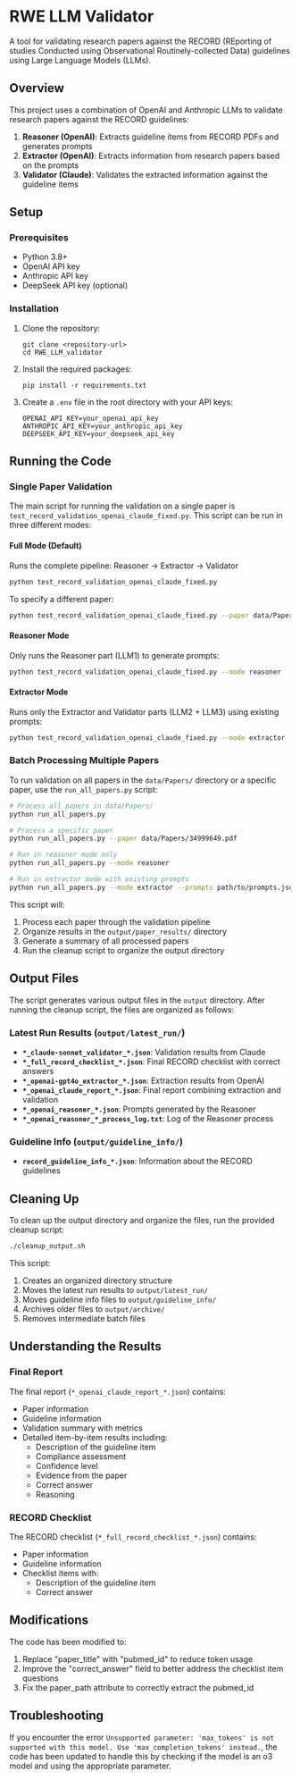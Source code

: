 # RWE LLM Validator

A tool for validating research papers against the RECORD (REporting of studies Conducted using Observational Routinely-collected Data) guidelines using Large Language Models (LLMs).

## Overview

This project uses a combination of OpenAI and Anthropic LLMs to validate research papers against the RECORD guidelines:

1. **Reasoner (OpenAI)**: Extracts guideline items from RECORD PDFs and generates prompts
2. **Extractor (OpenAI)**: Extracts information from research papers based on the prompts
3. **Validator (Claude)**: Validates the extracted information against the guideline items

## Setup

### Prerequisites

- Python 3.8+
- OpenAI API key
- Anthropic API key
- DeepSeek API key (optional)

### Installation

1. Clone the repository:
   ```
   git clone <repository-url>
   cd RWE_LLM_validator
   ```

2. Install the required packages:
   ```
   pip install -r requirements.txt
   ```

3. Create a `.env` file in the root directory with your API keys:
   ```
   OPENAI_API_KEY=your_openai_api_key
   ANTHROPIC_API_KEY=your_anthropic_api_key
   DEEPSEEK_API_KEY=your_deepseek_api_key
   ```

## Running the Code

### Single Paper Validation

The main script for running the validation on a single paper is `test_record_validation_openai_claude_fixed.py`. This script can be run in three different modes:

#### Full Mode (Default)

Runs the complete pipeline: Reasoner → Extractor → Validator

```bash
python test_record_validation_openai_claude_fixed.py
```

To specify a different paper:

```bash
python test_record_validation_openai_claude_fixed.py --paper data/Papers/34999649.pdf
```

#### Reasoner Mode

Only runs the Reasoner part (LLM1) to generate prompts:

```bash
python test_record_validation_openai_claude_fixed.py --mode reasoner
```

#### Extractor Mode

Runs only the Extractor and Validator parts (LLM2 + LLM3) using existing prompts:

```bash
python test_record_validation_openai_claude_fixed.py --mode extractor --prompts path/to/prompts.json
```

### Batch Processing Multiple Papers

To run validation on all papers in the `data/Papers/` directory or a specific paper, use the `run_all_papers.py` script:

```bash
# Process all papers in data/Papers/
python run_all_papers.py

# Process a specific paper
python run_all_papers.py --paper data/Papers/34999649.pdf

# Run in reasoner mode only
python run_all_papers.py --mode reasoner

# Run in extractor mode with existing prompts
python run_all_papers.py --mode extractor --prompts path/to/prompts.json
```

This script will:
1. Process each paper through the validation pipeline
2. Organize results in the `output/paper_results/` directory
3. Generate a summary of all processed papers
4. Run the cleanup script to organize the output directory

## Output Files

The script generates various output files in the `output` directory. After running the cleanup script, the files are organized as follows:

### Latest Run Results (`output/latest_run/`)

- **`*_claude-sonnet_validator_*.json`**: Validation results from Claude
- **`*_full_record_checklist_*.json`**: Final RECORD checklist with correct answers
- **`*_openai-gpt4o_extractor_*.json`**: Extraction results from OpenAI
- **`*_openai_claude_report_*.json`**: Final report combining extraction and validation
- **`*_openai_reasoner_*.json`**: Prompts generated by the Reasoner
- **`*_openai_reasoner_*_process_log.txt`**: Log of the Reasoner process

### Guideline Info (`output/guideline_info/`)

- **`record_guideline_info_*.json`**: Information about the RECORD guidelines

## Cleaning Up

To clean up the output directory and organize the files, run the provided cleanup script:

```bash
./cleanup_output.sh
```

This script:
1. Creates an organized directory structure
2. Moves the latest run results to `output/latest_run/`
3. Moves guideline info files to `output/guideline_info/`
4. Archives older files to `output/archive/`
5. Removes intermediate batch files

## Understanding the Results

### Final Report

The final report (`*_openai_claude_report_*.json`) contains:
- Paper information
- Guideline information
- Validation summary with metrics
- Detailed item-by-item results including:
  - Description of the guideline item
  - Compliance assessment
  - Confidence level
  - Evidence from the paper
  - Correct answer
  - Reasoning

### RECORD Checklist

The RECORD checklist (`*_full_record_checklist_*.json`) contains:
- Paper information
- Guideline information
- Checklist items with:
  - Description of the guideline item
  - Correct answer

## Modifications

The code has been modified to:
1. Replace "paper_title" with "pubmed_id" to reduce token usage
2. Improve the "correct_answer" field to better address the checklist item questions
3. Fix the paper_path attribute to correctly extract the pubmed_id

## Troubleshooting

If you encounter the error `Unsupported parameter: 'max_tokens' is not supported with this model. Use 'max_completion_tokens' instead.`, the code has been updated to handle this by checking if the model is an o3 model and using the appropriate parameter.

